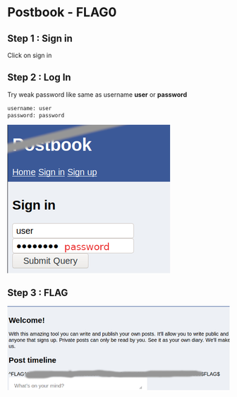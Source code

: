 # Postbook - FLAG0

## Step 1 : Sign in

Click on sign in

## Step 2 : Log In

Try weak password like same as username **user** or **password** 

```
username: user
password: password
```

![](./images/login.png)

## Step 3 : FLAG

![](./images/flag.png)
